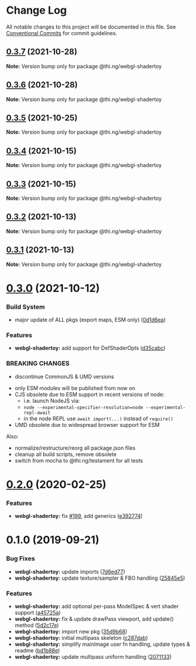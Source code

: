 # Change Log

All notable changes to this project will be documented in this file.
See [Conventional Commits](https://conventionalcommits.org) for commit guidelines.

## [0.3.7](https://github.com/thi-ng/umbrella/compare/@thi.ng/webgl-shadertoy@0.3.6...@thi.ng/webgl-shadertoy@0.3.7) (2021-10-28)

**Note:** Version bump only for package @thi.ng/webgl-shadertoy





## [0.3.6](https://github.com/thi-ng/umbrella/compare/@thi.ng/webgl-shadertoy@0.3.5...@thi.ng/webgl-shadertoy@0.3.6) (2021-10-28)

**Note:** Version bump only for package @thi.ng/webgl-shadertoy





## [0.3.5](https://github.com/thi-ng/umbrella/compare/@thi.ng/webgl-shadertoy@0.3.4...@thi.ng/webgl-shadertoy@0.3.5) (2021-10-25)

**Note:** Version bump only for package @thi.ng/webgl-shadertoy





## [0.3.4](https://github.com/thi-ng/umbrella/compare/@thi.ng/webgl-shadertoy@0.3.3...@thi.ng/webgl-shadertoy@0.3.4) (2021-10-15)

**Note:** Version bump only for package @thi.ng/webgl-shadertoy





## [0.3.3](https://github.com/thi-ng/umbrella/compare/@thi.ng/webgl-shadertoy@0.3.2...@thi.ng/webgl-shadertoy@0.3.3) (2021-10-15)

**Note:** Version bump only for package @thi.ng/webgl-shadertoy





## [0.3.2](https://github.com/thi-ng/umbrella/compare/@thi.ng/webgl-shadertoy@0.3.1...@thi.ng/webgl-shadertoy@0.3.2) (2021-10-13)

**Note:** Version bump only for package @thi.ng/webgl-shadertoy





## [0.3.1](https://github.com/thi-ng/umbrella/compare/@thi.ng/webgl-shadertoy@0.3.0...@thi.ng/webgl-shadertoy@0.3.1) (2021-10-13)

**Note:** Version bump only for package @thi.ng/webgl-shadertoy





# [0.3.0](https://github.com/thi-ng/umbrella/compare/@thi.ng/webgl-shadertoy@0.2.91...@thi.ng/webgl-shadertoy@0.3.0) (2021-10-12)


### Build System

* major update of ALL pkgs (export maps, ESM only) ([0d1d6ea](https://github.com/thi-ng/umbrella/commit/0d1d6ea9fab2a645d6c5f2bf2591459b939c09b6))


### Features

* **webgl-shadertoy:** add support for DefShaderOpts ([d35cabc](https://github.com/thi-ng/umbrella/commit/d35cabc3805b6c0c710778c21a45e6f13a477b7f))


### BREAKING CHANGES

* discontinue CommonJS & UMD versions

- only ESM modules will be published from now on
- CJS obsolete due to ESM support in recent versions of node:
  - i.e. launch NodeJS via:
  - `node --experimental-specifier-resolution=node --experimental-repl-await`
  - in the node REPL use `await import(...)` instead of `require()`
- UMD obsolete due to widespread browser support for ESM

Also:
- normalize/restructure/reorg all package.json files
- cleanup all build scripts, remove obsolete
- switch from mocha to @thi.ng/testament for all tests






#  [0.2.0](https://github.com/thi-ng/umbrella/compare/@thi.ng/webgl-shadertoy@0.1.4...@thi.ng/webgl-shadertoy@0.2.0) (2020-02-25) 

###  Features 

- **webgl-shadertoy:** fix [#199](https://github.com/thi-ng/umbrella/issues/199), add generics ([e392774](https://github.com/thi-ng/umbrella/commit/e392774945e4d29f145dba2fd17f99919b2c5fd5)) 

#  0.1.0 (2019-09-21) 

###  Bug Fixes 

- **webgl-shadertoy:** update imports ([7d6ed77](https://github.com/thi-ng/umbrella/commit/7d6ed77)) 
- **webgl-shadertoy:** update texture/sampler & FBO handling ([25845e5](https://github.com/thi-ng/umbrella/commit/25845e5)) 

###  Features 

- **webgl-shadertoy:** add optional per-pass ModelSpec & vert shader support ([a45725a](https://github.com/thi-ng/umbrella/commit/a45725a)) 
- **webgl-shadertoy:** fix & update drawPass viewport, add update() method ([5d2c17e](https://github.com/thi-ng/umbrella/commit/5d2c17e)) 
- **webgl-shadertoy:** import new pkg ([35d9b68](https://github.com/thi-ng/umbrella/commit/35d9b68)) 
- **webgl-shadertoy:** initial multipass skeleton ([c287dab](https://github.com/thi-ng/umbrella/commit/c287dab)) 
- **webgl-shadertoy:** simplify mainImage user fn handling, update types & readme ([bd1b88e](https://github.com/thi-ng/umbrella/commit/bd1b88e)) 
- **webgl-shadertoy:** update multipass uniform handling ([2071133](https://github.com/thi-ng/umbrella/commit/2071133))
